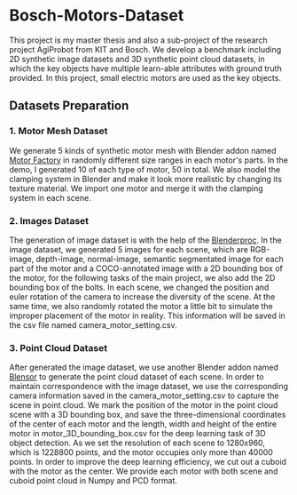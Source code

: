 # Bosch-Motors-Dataset
This project is my master thesis and also a sub-project of the research project AgiProbot from KIT and Bosch. We develop a benchmark including 2D synthetic image datasets and 3D synthetic point cloud datasets, in which the key objects have multiple learn-able attributes with ground truth provided. In this project, small electric motors are used as the key objects.
## Datasets Preparation
### 1. Motor Mesh Dataset
We generate 5 kinds of synthetic motor mesh with Blender addon named [Motor Factory](https://github.com/cold-soda-jay/blenderMotorFactoryVer2.0) in randomly different size ranges in each motor's parts. In the demo, I generated 10 of each type of motor, 50 in total. We also model the clamping system in Blender and make it look more realistic by changing its texture material. We import one motor and merge it with the clamping system in each scene.
### 2. Images Dataset 
The generation of image dataset is with the help of the [Blenderproc](https://github.com/DLR-RM/BlenderProc). In the image dataset, we generated 5 images for each scene, which are RGB-image, depth-image, normal-image, semantic segmentated image for each part of the motor and a COCO-annotated image with a 2D bounding box of the motor, for the following tasks of the main project, we also add the 2D bounding box of the bolts. In each scene, we changed the position and euler rotation of the camera to increase the diversity of the scene. At the same time, we also randomly rotated the motor a little bit to simulate the improper placement of the motor in reality. This information will be saved in the csv file named camera_motor_setting.csv.
### 3. Point Cloud Dataset
After generated the image dataset, we use another Blender addon named [Blensor](https://www.blensor.org/) to generate the point cloud dataset of each scene. In order to maintain correspondence with the image dataset, we use the corresponding camera information saved in the camera_motor_setting.csv to capture the scene in point cloud. We mark the position of the motor in the point cloud scene with a 3D bounding box, and save the three-dimensional coordinates of the center of each motor and the length, width and height of the entire motor in motor_3D_bounding_box.csv for the deep learning task of 3D object detection. As we set the resolution of each scene to 1280x960, which is 1228800 points, and the motor occupies only more than 40000 points. In order to improve the deep learning efficiency, we cut out a cuboid with the motor as the center. We provide each motor with both scene and cuboid point cloud in Numpy and PCD format.
